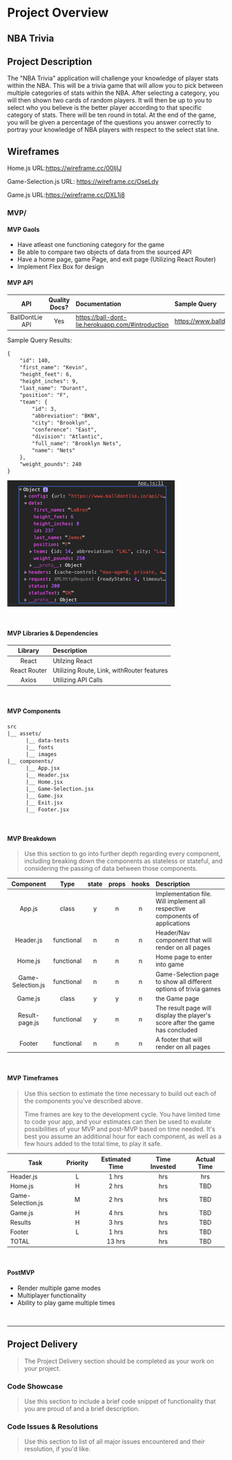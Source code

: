 # Project Overview

## NBA Trivia

## Project Description

The "NBA Trivia" application will challenge your knowledge of player stats within the NBA. This will be a trivia game that will allow you to pick between multiple categories of stats within the NBA. After selecting a category, you will then shown two cards of random players. It will then be up to you to select who you believe is the better player according to that specific category of stats. There will be ten round in total. At the end of the game, you will be given a percentage of the questions you answer correctly to portray your knowledge of NBA players with respect to the select stat line.


## Wireframes

Home.js
URL:https://wireframe.cc/00ljIJ

Game-Selection.js
URL: https://wireframe.cc/OseLdy

Game.js
URL:https://wireframe.cc/DXL1j8


### MVP/

#### MVP Gaols

- Have atleast one functioning category for the game
- Be able to compare two objects of data from the sourced API
- Have a home page, game Page, and exit page (Utilizing React Router)
- Implement Flex Box for design


#### MVP API


|    API     | Quality Docs? | Documentation | Sample Query                            |
| :--------: | :-----------: | :------------ | :-------------------------------------- |
| BallDontLie API |      Yes      | https://ball-dont-lie.herokuapp.com/#introduction | https://www.balldontlie.io/api/v1/games/<ID> |

Sample Query Results:

```
{
    "id": 140,
    "first_name": "Kevin",
    "height_feet": 6,
    "height_inches": 9,
    "last_name": "Durant",
    "position": "F",
    "team": {
        "id": 3,
        "abbreviation": "BKN",
        "city": "Brooklyn",
        "conference": "East",
        "division": "Atlantic",
        "full_name": "Brooklyn Nets",
        "name": "Nets"
    },
    "weight_pounds": 240
}

```

![API Snippet](https://github.com/zohaibk22/NBA-Trivia/blob/master/Screen%20Shot%202020-06-29%20at%2010.36.38%20AM.png)

<br>

#### MVP Libraries & Dependencies


|   Library    | Description                                |
| :----------: | :----------------------------------------- |
|    React     | Utilzing React |
| React Router | Utilizing Route, Link, withRouter features |
| Axios | Utilizing API Calls  |

<br>

#### MVP Components

```
src
|__ assets/
      |__ data-tests
      |__ fonts
      |__ images
|__ components/
      |__ App.jsx
      |__ Header.jsx
      |__ Home.jsx
      |__ Game-Selection.jsx
      |__ Game.jsx
      |__ Exit.jsx
      |__ Footer.jsx
```

<br>

#### MVP Breakdown

> Use this section to go into further depth regarding every component, including breaking down the components as stateless or stateful, and considering the passing of data between those components.

|  Component   |    Type    | state | props | hooks | Description                                |
| :----------: | :--------: | :---: | :---: | :---: | :----------------------------------------- |
|    App.js    |   class    |   y   |   n   |   n   | Implementation file. Will implement all respective components of applications |
|    Header.js    | functional |   n   |   n   |   n   |Header/Nav component that will render on all pages|
|    Home.js     | functional |   n   |   n   |   n   | Home page to enter into game |
|    Game-Selection.js     | functional |   n   |   n   |   n   | Game-Selection page to show all different options of trivia games |
|    Game.js    | class |   y   |   y   |   n  | the Game page|
|    Result-page.js    |   functional |   y   |   n   |   n  | The result page will display the player's score after the game has concluded |
|    Footer    | functional |   n   |   n   |   n   | A footer that will render on all pages |

<br>

#### MVP Timeframes

> Use this section to estimate the time necessary to build out each of the components you've described above. 
>
> Time frames are key to the development cycle. You have limited time to code your app, and your estimates can then be used to evalute possibilities of your MVP and post-MVP based on time needed. It's best you assume an additional hour for each component, as well as a few hours added to the total time, to play it safe.

| Task             | Priority | Estimated Time | Time Invested | Actual Time |
| ---------------- | :------: | :------------: | :-----------: | :---------: |
| Header.js |    L     |     1 hrs      |      hrs     |     hrs    |
| Home.js    |    H     |     2 hrs      |      hrs     |     TBD     |
| Game-Selection.js     |    M     |     2 hrs      |      hrs     |     TBD     |
| Game.js     |    H     |     4 hrs      |      hrs     |     TBD     |
| Results     |    H     |     3 hrs      |      hrs     |     TBD     |
| Footer     |    L     |     1 hrs      |      hrs     |     TBD     |
| TOTAL            |          |     13 hrs      |      hrs     |     TBD     |

<br>




#### PostMVP 

- Render multiple game modes 
- Multiplayer functionality
- Ability to play game multiple times



<br>

***

## Project Delivery

> The Project Delivery section should be completed as your work on your project.

### Code Showcase

> Use this section to include a brief code snippet of functionality that you are proud of and a brief description.

### Code Issues & Resolutions

> Use this section to list of all major issues encountered and their resolution, if you'd like.
